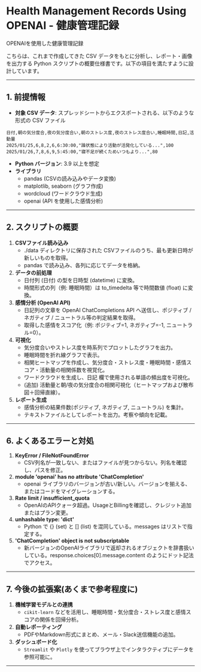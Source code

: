 # Health Management Records Using OPENAI - 健康管理記録

OPENAIを使用した健康管理記録

こちらは、これまで作成してきた CSV データをもとに分析し、レポート・画像を出力する Python スクリプトの概要仕様書です。以下の項目を満たすように設計しています。

---

## 1. 前提情報

- **対象 CSV データ**: スプレッドシートからエクスポートされる、以下のような形式の CSV ファイル

```
日付,朝の気分度合,夜の気分度合い,朝のストレス度,夜のストレス度合い,睡眠時間,日記,活動量
2025/01/25,6,8,2,6,6:30:00,"躁状態により活動が活発化している...",100
2025/01/26,7,8,6,9,5:45:00,"寝不足が続くためいつもより...",80
```

- **Python バージョン**: 3.9 以上を想定
- **ライブラリ**
  - pandas (CSVの読み込みやデータ変換)
  - matplotlib, seaborn (グラフ作成)
  - wordcloud (ワードクラウド生成)
  - openai (API を使用した感情分析)

---

## 2. スクリプトの概要

1. **CSVファイル読み込み**
   - ./data ディレクトリに保存された CSVファイルのうち、最も更新日時が新しいものを取得。
   - pandas で読み込み、各列に応じてデータを格納。
2. **データの前処理**
   - 日付列 (日付) の型を日時型 (datetime) に変換。
   - 時間形式の列（例: 睡眠時間）は to_timedelta 等で時間数値 (float) に変換。
3. **感情分析 (OpenAI API)**
   - 日記列の文章を OpenAI ChatCompletions API へ送信し、ポジティブ / ネガティブ / ニュートラル等の判定結果を取得。
   - 取得した感情をスコア化（例: ポジティブ=1, ネガティブ=-1, ニュートラル=0）。
4. **可視化**
   - 気分度合いやストレス度を時系列でプロットしたグラフを出力。
   - 睡眠時間を折れ線グラフで表示。
   - 相関ヒートマップを作成し、気分度合・ストレス度・睡眠時間・感情スコア・活動量の相関係数を視覚化。
   - ワードクラウドを生成し、日記 欄で使用される単語の頻出度を可視化。
   - (追加) 活動量と朝/夜の気分度合の相関可視化（ヒートマップおよび散布図＋回帰直線）。
5. **レポート生成**
   - 感情分析の結果件数(ポジティブ, ネガティブ, ニュートラル) を集計。
   - テキストファイルとしてレポートを出力。考察や傾向を記載。

---

## 6. よくあるエラーと対処

1. **KeyError / FileNotFoundError**
   - CSV列名が一致しない、またはファイルが見つからない。列名を確認し、パスを修正。
2. **module 'openai' has no attribute 'ChatCompletion'**
   - openai ライブラリのバージョンが古い/新しい。バージョンを揃える、またはコードをマイグレーションする。
3. **Rate limit / insufficient_quota**
   - OpenAIのAPIクォータ超過。UsageとBillingを確認し、クレジット追加またはプラン変更。
4. **unhashable type: 'dict'**
   - Python で {} (set) と [] (list) を混同している。messages はリストで指定する。
5. **'ChatCompletion' object is not subscriptable**
   - 新バージョンのOpenAIライブラリで返却されるオブジェクトを辞書扱いしている。response.choices[0].message.content のようにドット記法でアクセス。

---

## 7. 今後の拡張案(あくまで参考程度に)

1. **機械学習モデルとの連携**
   - `cikit-learn` などを活用し、睡眠時間・気分度合・ストレス度と感情スコアの関係を回帰分析。
2. **自動レポーティング**
   - PDFやMarkdown形式にまとめ、メール・Slack送信機能の追加。
3. **ダッシュボード化**
   - `Streamlit` や `Plotly` を使ってブラウザ上でインタラクティブにデータを参照可能に。

---

